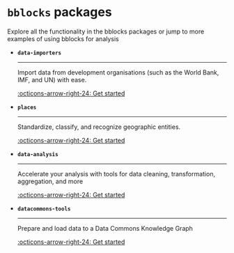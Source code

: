 # `bblocks` packages

Explore all the functionality in the bblocks packages or jump to more examples of using bblocks for analysis

<div class="grid cards" markdown>

-   __`data-importers`__

    ---

    Import data from development organisations (such as the World Bank, IMF, and UN) with ease.

    [:octicons-arrow-right-24: Get started](#)


-   __`places`__

    ---

    Standardize, classify, and recognize geographic entities.

    [:octicons-arrow-right-24: Get started](#)


-   __`data-analysis`__

    ---

    Accelerate your analysis with tools for data cleaning, transformation, aggregation, and more

    [:octicons-arrow-right-24: Get started](#)


-   __`datacommons-tools`__

    ---

    Prepare and load data to a Data Commons Knowledge Graph

    [:octicons-arrow-right-24: Get started](#)







</div>